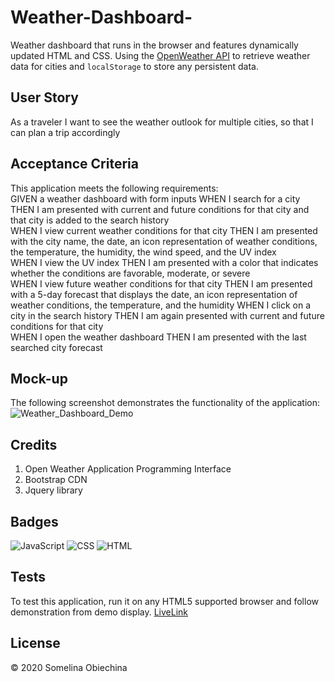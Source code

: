 # Weather-Dashboard-

Weather dashboard that runs in the browser and features dynamically updated HTML and CSS. Using the [OpenWeather API](https://openweathermap.org/api) to retrieve weather data for cities and `localStorage` to store any persistent data.

## User Story

As a traveler I want to see the weather outlook for multiple cities, so that I can plan a trip accordingly

## Acceptance Criteria

This application meets the following requirements: <br/>
GIVEN a weather dashboard with form inputs
WHEN I search for a city
THEN I am presented with current and future conditions for that city and that city is added to the search history <br/>
WHEN I view current weather conditions for that city
THEN I am presented with the city name, the date, an icon representation of weather conditions, the temperature, the humidity, the wind speed, and the UV index <br/>
WHEN I view the UV index
THEN I am presented with a color that indicates whether the conditions are favorable, moderate, or severe <br/>
WHEN I view future weather conditions for that city
THEN I am presented with a 5-day forecast that displays the date, an icon representation of <br/> weather conditions, the temperature, and the humidity
WHEN I click on a city in the search history
THEN I am again presented with current and future conditions for that city <br/>
WHEN I open the weather dashboard
THEN I am presented with the last searched city forecast <br/>

## Mock-up

The following screenshot demonstrates the functionality of the application:
</br>
![Weather_Dashboard_Demo](https://user-images.githubusercontent.com/71314578/99028350-26d63900-2535-11eb-9a2c-0bd5a850c6c5.png)


## Credits

1. Open Weather Application Programming Interface
2. Bootstrap CDN
3. Jquery library

## Badges

![JavaScript](https://img.shields.io/badge/JavaScript-56.1%25-yellow)
![CSS](https://img.shields.io/badge/CSS-30.7%25-purple)
![HTML](https://img.shields.io/badge/HTML-29.9%25-red)

## Tests

To test this application, run it on any HTML5 supported browser and follow demonstration from demo display.
[LiveLink](https://ifeasome.github.io/Weather-Dashboard/)

## License

© 2020 Somelina Obiechina
